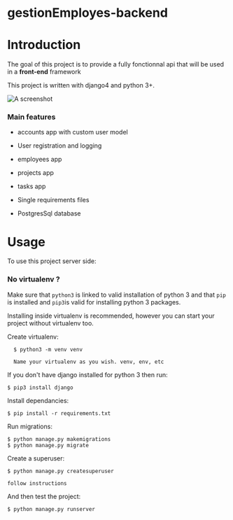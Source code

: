 # gestionEmployes-backend


# Introduction

The goal of this project is to provide a fully fonctionnal api that will be used in a __front-end__ framework

This project is written with django4 and python 3+.

![A screenshot](madia/screenshot/project_screeshot1.png?raw=true "Title")

### Main features

* accounts app with custom user model

* User registration and logging

* employees app

* projects app

* tasks app

* Single requirements files

* PostgresSql database

# Usage

To use this project server side:
      
### No virtualenv ?

Make sure that `python3` is linked to valid installation of python 3 and that `pip` is installed and `pip3`is valid
for installing python 3 packages.

Installing inside virtualenv is recommended, however you can start your project without virtualenv too.

Create virtualenv:

      $ python3 -m venv venv
      
      Name your virtualenv as you wish. venv, env, etc


If you don't have django installed for python 3 then run:

    $ pip3 install django
    
Install dependancies:

    $ pip install -r requirements.txt
    
 Run migrations:
 
    $ python manage.py makemigrations
    $ python manage.py migrate
    
Create a superuser:

    $ python manage.py createsuperuser
    
    follow instructions
    
And then test the project:

    $ python manage.py runserver 
